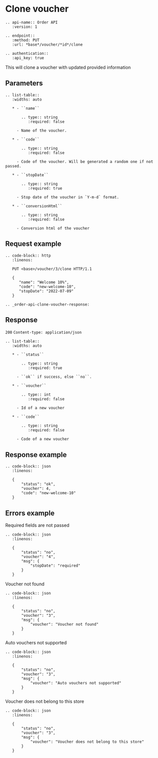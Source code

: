 # Clone voucher

```eval_rst
.. api-name:: Order API
   :version: 1

.. endpoint::
   :method: PUT
   :url: *base*/voucher/*id*/clone

.. authentication::
   :api_key: true
```

This will clone a voucher with updated provided information

## Parameters

```eval_rst
.. list-table::
   :widths: auto

   * - ``name``

       .. type:: string
          :required: false

     - Name of the voucher.

   * - ``code``

       .. type:: string
          :required: false

     - Code of the voucher. Will be generated a random one if not passed.

   * - ``stopDate``
   
       .. type:: string
          :required: true
   
     - Stop date of the voucher in `Y-m-d` format.

   * - ``conversionHtml``

       .. type:: string
          :required: false

     - Conversion html of the voucher

```

## Request example

```eval_rst
.. code-block:: http
   :linenos:

   PUT <base>/voucher/3/clone HTTP/1.1

   {
      "name": "Welcome 10%",
      "code": "new-welcome-10",
      "stopDate": "2022-07-09"
   }
```

```eval_rst
.. _order-api-clone-voucher-response:
```

## Response

`200` `Content-type: application/json`

```eval_rst
.. list-table::
   :widths: auto

   * - ``status``

       .. type:: string
          :required: true

     - ``ok`` if success, else ``no``.

   * - ``voucher``

       .. type:: int
          :required: false

     - Id of a new voucher

   * - ``code``

       .. type:: string
          :required: false

     - Code of a new voucher
```

## Response example

```eval_rst
.. code-block:: json
   :linenos:

   {
       "status": "ok",
       "voucher": 4,
       "code": "new-welcome-10"
   }

```
## Errors example

Required fields are not passed
```eval_rst
.. code-block:: json
   :linenos:

   {
       "status": "no",
       "voucher": "4",
       "msg": {
           "stopDate": "required"
       }
   }

```

Voucher not found
```eval_rst
.. code-block:: json
   :linenos:

   {
       "status": "no",
       "voucher": "3",
       "msg": {
           "voucher": "Voucher not found"
       }
   }

```

Auto vouchers not supported
```eval_rst
.. code-block:: json
   :linenos:

   {
       "status": "no",
       "voucher": "3",
       "msg": {
           "voucher": "Auto vouchers not supported"
       }
   }

```

Voucher does not belong to this store
```eval_rst
.. code-block:: json
   :linenos:

   {
       "status": "no",
       "voucher": "3",
       "msg": {
           "voucher": "Voucher does not belong to this store"
       }
   }

```
